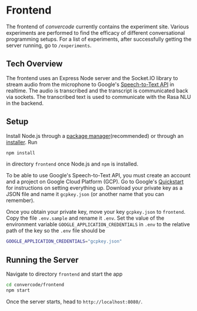 # Frontend
The frontend of *convercode* currently contains the experiment site. Various experiments are performed to find the efficacy of different conversational programming setups. For a list of experiments, after successfully getting the server running, go to `/experiments`.

## Tech Overview
The frontend uses an Express Node server and the Socket.IO library to stream audio from the microphone to Google's [Speech-to-Text API](https://cloud.google.com/speech-to-text/docs/streaming-recognize) in realtime. The audio is transcribed and the transcript is communicated back via sockets. The transcribed text is used to communicate with the Rasa NLU in the backend.

## Setup
Install Node.js through a [package manager](https://nodejs.org/en/download/package-manager/)(recommended) or through an [installer](https://nodejs.org/en/download/). Run
```bash
npm install
```
in directory `frontend` once Node.js and `npm` is installed.

To be able to use Google's Speech-to-Text API, you must create an account and a project on Google Cloud Platform (GCP). Go to Google's [Quickstart](https://cloud.google.com/speech-to-text/docs/quickstart-client-libraries) for instructions on setting everything up. Download your private key as a JSON file and name it `gcpkey.json` (or another name that you can remember).

Once you obtain your private key, move your key `gcpkey.json` to `frontend`. Copy the file `.env.sample` and rename it `.env`. Set the value of the environment variable `GOOGLE_APPLICATION_CREDENTIALS` in `.env` to the relative path of the key so the `.env` file should be
```bash
GOOGLE_APPLICATION_CREDENTIALS="gcpkey.json"
```

## Running the Server
Navigate to directory `frontend` and start the app
```bash
cd convercode/frontend
npm start
```
Once the server starts, head to `http://localhost:8080/`.
